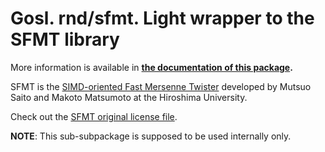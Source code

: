 # Gosl. rnd/sfmt. Light wrapper to the SFMT library

More information is available in **[the documentation of this package](http://rawgit.com/cpmech/gosl/master/doc/xxrnd-sfmt.html).**

SFMT is the [SIMD-oriented Fast Mersenne
Twister](http://www.math.sci.hiroshima-u.ac.jp/~m-mat/MT/SFMT/) developed by Mutsuo Saito and Makoto
Matsumoto at the Hiroshima University.

Check out the [SFMT original license file](https://github.com/cpmech/gosl/blob/master/rnd/sfmt/LICENSE-SFMT.txt).

**NOTE**: This sub-subpackage is supposed to be used internally only.
